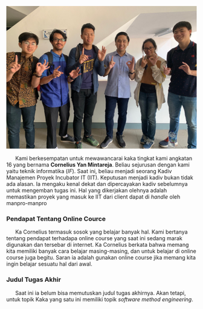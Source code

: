 ![Foto](16518119-16518256-16518161-16518360-16518376.jpg)

&nbsp;&nbsp;&nbsp;&nbsp;&nbsp;&nbsp;Kami berkesempatan untuk mewawancarai kaka tingkat kami angkatan 16 yang bernama **Cornelius Yan Mintareja**. Beliau sejurusan dengan kami yaitu teknik informatika (*IF*). Saat ini, beliau menjadi seorang Kadiv Manajemen Proyek Incubator IT (IIT). Keputusan menjadi kadiv bukan tidak ada alasan. Ia mengaku kenal dekat dan dipercayakan kadiv sebelumnya untuk mengemban tugas ini. Hal yang dikerjakan olehnya adalah memastikan proyek yang masuk ke IIT dari client dapat di *handle* oleh manpro-manpro

### Pendapat Tentang Online Cource
&nbsp;&nbsp;&nbsp;&nbsp;&nbsp;&nbsp;Ka Cornelius termasuk sosok yang belajar banyak hal. Kami bertanya tentang pendapat terhadapa online course yang saat ini sedang marak digunakan dan tersebar di internet. Ka Cornelius berkata bahwa memang kita memiliki banyak cara belajar masing-masing, dan untuk belajar di online course juga begitu. Saran ia adalah gunakan online course jika memang kita ingin belajar sesuatu hal dari awal.

### Judul Tugas Akhir
&nbsp;&nbsp;&nbsp;&nbsp;&nbsp;&nbsp;Saat ini ia belum bisa memutuskan judul tugas akhirnya. Akan tetapi, untuk topik Kaka yang satu ini memiliki topik *software method engineering*.